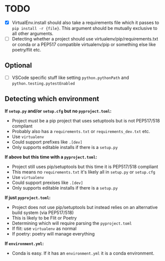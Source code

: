 # TODO

- [x] VirtualEnv.install should also take a requirements file which it passes to `pip install -r {file}`. This argument should be mutually exclusive to all other arguments.
- [ ] Detecting whether a project should use virtualenv/pip/requirements.txt or conda or a PEP517 compatible virtualenv/pip or something else like poetry/flit etc.

## Optional

- [ ] VSCode specific stuff like setting `python.pythonPath` and `python.testing.pytestEnabled`

## Detecting which environment

**If `setup.py` and/or `setup.cfg` but no `pyproject.toml`:**

- Project must be a pip project that uses setuptools but is not PEP517/518 compliant
- Probably also has a `requirements.txt` or `requirements_dev.txt` etc.
- Use `virtualenv`
- Could support prefixes like `.[dev]`
- Only supports editable installs if there is a `setup.py`

**If above but this time with a `pyproject.toml`:**

- Project still uses pip/setuptools but this time it is PEP517/518 compliant
- This means no `requirements.txt` it's likely all in `setup.py` or `setup.cfg`
- Use `virtualenv`
- Could support prexises like `.[dev]`
- Only supports editable installs if there is a `setup.py`

**If just `pyproject.toml`:**

- Project does not use pip/setuptools but instead relies on an alternative build system (via PEP517/518)
- This is likely to be Flit or Poetry
- Determining which will require parsing the `pyproject.toml`
- If flit: use `virtualenv` as normal
- If poetry: poetry will manage everything

**If `environment.yml`:**

- Conda is easy. If it has an `environment.yml` it is a conda environment.
